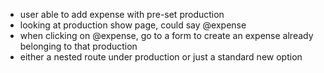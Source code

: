 - user able to add expense with pre-set production
- looking at production show page, could say @expense
- when clicking on @expense, go to a form to create an expense already belonging to that production
- either a nested route under production or just a standard new option
